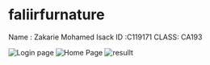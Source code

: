 # faliirfurnature

 
 Name : Zakarie Mohamed Isack
 ID :C119171
 CLASS: CA193

![Login page](https://user-images.githubusercontent.com/116520949/216814849-b4660433-f242-4e0d-b31b-3c039dbc3057.PNG)
![Home Page](https://user-images.githubusercontent.com/116520949/216814856-c602d11f-4dad-4e60-8f91-28dccc33399a.PNG)
![resullt](https://user-images.githubusercontent.com/116520949/216814852-42885b98-76fc-4b50-8cb6-daa7e6e52b41.PNG)
